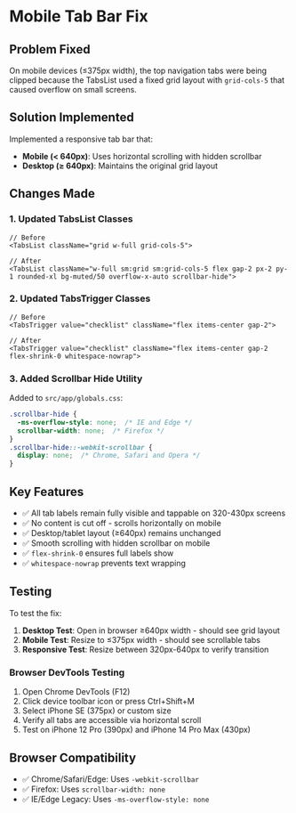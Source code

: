 # Mobile Tab Bar Fix

## Problem Fixed
On mobile devices (≤375px width), the top navigation tabs were being clipped because the TabsList used a fixed grid layout with `grid-cols-5` that caused overflow on small screens.

## Solution Implemented
Implemented a responsive tab bar that:
- **Mobile (< 640px)**: Uses horizontal scrolling with hidden scrollbar
- **Desktop (≥ 640px)**: Maintains the original grid layout

## Changes Made

### 1. Updated TabsList Classes
```tsx
// Before
<TabsList className="grid w-full grid-cols-5">

// After  
<TabsList className="w-full sm:grid sm:grid-cols-5 flex gap-2 px-2 py-1 rounded-xl bg-muted/50 overflow-x-auto scrollbar-hide">
```

### 2. Updated TabsTrigger Classes
```tsx
// Before
<TabsTrigger value="checklist" className="flex items-center gap-2">

// After
<TabsTrigger value="checklist" className="flex items-center gap-2 flex-shrink-0 whitespace-nowrap">
```

### 3. Added Scrollbar Hide Utility
Added to `src/app/globals.css`:
```css
.scrollbar-hide {
  -ms-overflow-style: none;  /* IE and Edge */
  scrollbar-width: none;  /* Firefox */
}
.scrollbar-hide::-webkit-scrollbar {
  display: none;  /* Chrome, Safari and Opera */
}
```

## Key Features
- ✅ All tab labels remain fully visible and tappable on 320-430px screens
- ✅ No content is cut off - scrolls horizontally on mobile
- ✅ Desktop/tablet layout (≥640px) remains unchanged
- ✅ Smooth scrolling with hidden scrollbar on mobile
- ✅ `flex-shrink-0` ensures full labels show
- ✅ `whitespace-nowrap` prevents text wrapping

## Testing
To test the fix:

1. **Desktop Test**: Open in browser ≥640px width - should see grid layout
2. **Mobile Test**: Resize to ≤375px width - should see scrollable tabs
3. **Responsive Test**: Resize between 320px-640px to verify transition

### Browser DevTools Testing
1. Open Chrome DevTools (F12)
2. Click device toolbar icon or press Ctrl+Shift+M
3. Select iPhone SE (375px) or custom size
4. Verify all tabs are accessible via horizontal scroll
5. Test on iPhone 12 Pro (390px) and iPhone 14 Pro Max (430px)

## Browser Compatibility
- ✅ Chrome/Safari/Edge: Uses `-webkit-scrollbar`
- ✅ Firefox: Uses `scrollbar-width: none`
- ✅ IE/Edge Legacy: Uses `-ms-overflow-style: none` 
